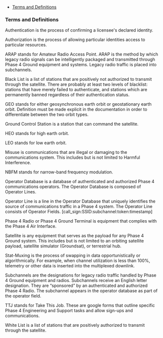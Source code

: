 -   [Terms and Definitions](#terms-and-definitions)

### Terms and Definitions

Authentication is the process of confirming a licensee's declared
identity.

Authorization is the process of allowing particular identities access to
particular resources.

ARAP stands for Amateur Radio Access Point. ARAP is the method by which
legacy radio signals can be intelligently packaged and transmitted
through Phase 4 Ground equipment and systems. Legacy radio traffic is
placed into subchannels.

Black List is a list of stations that are positively not authorized to
transmit through the satellite. There are probably at least two levels
of blacklist: stations that have merely failed to authenticate, and
stations which are permanently banned regardless of their authentication
status.

GEO stands for either geosynchronous earth orbit or geostationary earth
orbit. Definition must be made explicit in the documentation in order to
differentiate between the two orbit types.

Ground Control Station is a station that can command the satellite.

HEO stands for high earth orbit.

LEO stands for low earth orbit.

Misuse is communications that are illegal or damaging to the
communications system. This includes but is not limited to Harmful
Interference.

NBFM stands for narrow-band frequency modulation.

Operator Database is a database of authenticated and authorized Phase 4
communications operators. The Operator Database is composed of Operator
Lines.

Operator Line is a line in the Operator Database that uniquely
identifies the source of communications traffic in a Phase 4 system. The
Operator Line consists of Operator Fields.
\[call\_sign:SSID:subchannel:token:timestamp\]

Phase 4 Radio or Phase 4 Ground Terminal is equipment that complies with
the Phase 4 Air Interface.

Satellite is any equipment that serves as the payload for any Phase 4
Ground system. This includes but is not limited to an orbiting satellite
payload, satellite simulator (Groundsat), or terrestrial hub.

Stat-Muxing is the process of swapping in data opportunistically or
algorithmically. For example, when channel utilization is less than
100%, telemetry or other data is inserted into the multiplexed downlink.

Subchannels are the designations for legacy radio traffic handled by
Phase 4 Ground equipment and radios. Subchannels receive an English
letter designation. They are “sponsored” by an authenticated and
authorized Phase 4 Radio. The subchannel appears in the operator
database as part of the operator field.

TTJ stands for Take This Job. These are google forms that outline
specific Phase 4 Engineering and Support tasks and allow sign-ups and
communications.

White List is a list of stations that are positively authorized to
transmit through the satellite.
